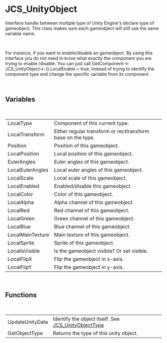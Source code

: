 <!--
   - $File: JCS_UnityObject.html $
   - $Date: 2018-10-01 02:37:07 $
   - $Revision: $
   - $Creator: Jen-Chieh Shen $
   - $Notice: See LICENSE.txt for modification and distribution information
   -                   Copyright © 2018 by Shen, Jen-Chieh $
-->


<div id="content-header">
  <h1>JCS_UnityObject</h1>
</div>

<p>
  Interface handle between multiple type of Unity Engine's declare type of gameobject.
  This class makes sure each gameobject will still use the same variable name.
</p>

<br/>

<p>
  For instance, if you want to enable/disable an gameobject. By using this interface
  you do not need to know what exactly the component you are trying to enable
  /disable. You can just call
  <span class="code-inline">GetComponent-<-JCS_UnityObject->-().LocalEnable = true;</span>
  instead of trying to identify the component type and change the specific variable
  from its component.
</p>

<br/>
<h2>Variables</h2>
<br/>

<table>
  <tr>
    <td>LocalType</td>
    <td>Component of this current type.</td>
  </tr>
  <tr>
    <td>LocalTransform</td>
    <td>Either regular transform or recttransform base on the type.</td>
  </tr>
  <tr>
    <td>Position</td>
    <td>Position of this gameobject.</td>
  </tr>
  <tr>
    <td>LocalPosition</td>
    <td>Local position of this gameobject.</td>
  </tr>
  <tr>
    <td>EulerAngles</td>
    <td>Euler angles of this gameobject.</td>
  </tr>
  <tr>
    <td>LocalEulerAngles</td>
    <td>Local euler angles of this gameobject.</td>
  </tr>
  <tr>
    <td>LocalScale</td>
    <td>Local scale of this gameobject.</td>
  </tr>
  <tr>
    <td>LocalEnabled</td>
    <td>Enabled/disable this gameobject.</td>
  </tr>
  <tr>
    <td>LocalColor</td>
    <td>Color of this gameobject.</td>
  </tr>
  <tr>
    <td>LocalAlpha</td>
    <td>Alpha channel of this gameobject.</td>
  </tr>
  <tr>
    <td>LocalRed</td>
    <td>Red channel of this gameobject.</td>
  </tr>
  <tr>
    <td>LocalGreen</td>
    <td>Green channel of this gameobject.</td>
  </tr>
  <tr>
    <td>LocalBlue</td>
    <td>Blue channel of this gameobject.</td>
  </tr>
  <tr>
    <td>LocalMainTexture</td>
    <td>Main texture of this gameobject.</td>
  </tr>
  <tr>
    <td>LocalSprite</td>
    <td>Sprite of this gameobject.</td>
  </tr>
  <tr>
    <td>LocalIsVisible</td>
    <td>Is the gameobject visible? Or set visible.</td>
  </tr>
  <tr>
    <td>LocalFlipX</td>
    <td>Flip the gameobject in x-axis.</td>
  </tr>
  <tr>
    <td>LocalFlipY</td>
    <td>Flip the gameobject in y-axis.</td>
  </tr>
</table>

<br/>
<h2>Functions</h2>
<br/>

<table>
  <tr>
    <td>UpdateUnityData</td>
    <td>Identify the object itself. See
      <a href="?page=Enums_sl_JCS_UnityObjectType">
        JCS_UnityObjectType
      </a>
    </td>
  </tr>
  <tr>
    <td>GetObjectType</td>
    <td>Returns the type of this unity object.</td>
  </tr>
</table>

